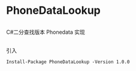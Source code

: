 # PhoneDataLookup

##

C#二分查找版本 Phonedata 实现

##

引入

```
Install-Package PhoneDataLookup -Version 1.0.0
```
